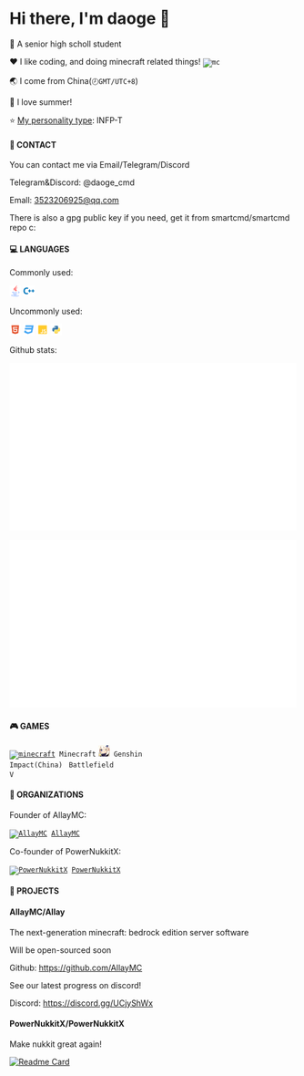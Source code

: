 # Hi there, I'm daoge 👋

🌱 A senior high scholl student

❤️ I like coding, and doing minecraft related things! <code><img height="20" src="assets/img/minecraft.net.ico" alt="mc" /></code>

🌏 I come from China(`🕗GMT/UTC+8`)

🌴 I love summer!

⭐ [My personality type](https://www.16personalities.com/profiles/infp-t/x/5ofhizfqa): INFP-T

#### 💬 CONTACT

You can contact me via Email/Telegram/Discord

Telegram&Discord: @daoge_cmd

Emall: 3523206925@qq.com

There is also a gpg public key if you need, get it from smartcmd/smartcmd repo c:

#### 💻 LANGUAGES

Commonly used:

<code><img height="20" src="assets/svg/java.svg" alt="java" /></code>
<code><img height="20" src="assets/svg/cpp.svg" alt="cpp" /></code>

Uncommonly used:

<code><img height="20" src="assets/svg/html.svg" alt="html" /></code>
<code><img height="20" src="assets/svg/css.svg" alt="css" /></code>
<code><img height="20" src="assets/svg/js.svg" alt="javascript" /></code>
<code><img height="20" src="https://raw.githubusercontent.com/github/explore/80688e429a7d4ef2fca1e82350fe8e3517d3494d/topics/python/python.png" alt="python" /></code>

Github stats:

![](https://raw.githubusercontent.com/smartcmd/github-stats/master/generated/overview.svg#gh-dark-mode-only)

![](https://raw.githubusercontent.com/smartcmd/github-stats/master/generated/languages.svg#gh-dark-mode-only)


#### 🎮 GAMES

<code><a href="https://minecraft.net/"><img height="20" src="assets/img/minecraft.net.ico" alt="minecraft" /></a>&nbsp;Minecraft</code>
<code><a href="https://genshin.mihoyo.com/"><img height="20" src="assets/img/genshin-impact.png" alt="genshin" /></a>&nbsp;Genshin Impact(China)</code>
<code><a href="https://www.ea.com/games/battlefield"></a>&nbsp;Battlefield V</code>

#### 📝 ORGANIZATIONS

Founder of AllayMC:

<code><a href="https://github.com/AllayMC"><img height="20" src="https://avatars.githubusercontent.com/u/127004695" alt="AllayMC" /></a>&nbsp;<a href="https://github.com/AllayMC">AllayMC</a></code>

Co-founder of PowerNukkitX:

<code><a href="https://github.com/PowerNukkitX"><img height="20" src="https://avatars.githubusercontent.com/u/99014792" alt="PowerNukkitX" /></a>&nbsp;<a href="https://github.com/PowerNukkitX">PowerNukkitX</a></code>

#### 📂 PROJECTS

#### AllayMC/Allay

The next-generation minecraft: bedrock edition server software

Will be open-sourced soon

Github: https://github.com/AllayMC

See our latest progress on discord!

Discord: https://discord.gg/UCjyShWx

#### PowerNukkitX/PowerNukkitX

Make nukkit great again!

[![Readme Card](https://github-readme-stats.vercel.app/api/pin/?username=PowerNukkitX&repo=PowerNukkitX)](https://github.com/anuraghazra/github-readme-stats)

